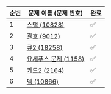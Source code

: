 | 순번 | 문제 이름 (문제 번호)         | 완료 |
| ------------------- | ---- |  ---- |
|  1  | [스택 (10828)](https://www.acmicpc.net/problem/10828)|  ✅  |
|  2  | [괄호 (9012)](https://www.acmicpc.net/problem/9012) |  ✅  |
|  3  | [큐2 (18258)](https://www.acmicpc.net/problem/18258) |  ✅  |
|  4  | [요세푸스 문제 (1158)](https://www.acmicpc.net/problem/1158) |  ✅  |
|  5  | [카드2 (2164)](https://www.acmicpc.net/problem/2164) |  ✅  |
|  6  | [덱 (10866)](https://www.acmicpc.net/problem/10866) |  ✅  |